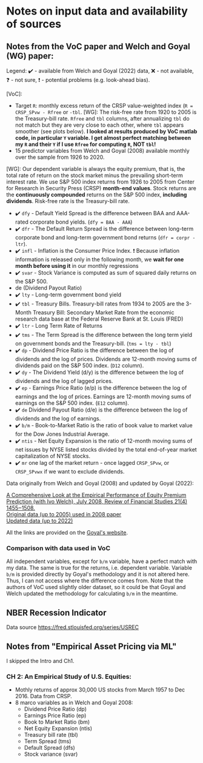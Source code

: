 # Notes on input data and availability of sources

## Notes from the VoC paper and Welch and Goyal (WG) paper:

Legend: ✔️ - available from Welch and Goyal (2022) data, ❌ - not available, ❓ - not sure, ❗ - potential problems (e.g. look-ahead bias).

[VoC]: 
- Target `R`: monthly excess return of the CRSP value-weighted index (`R = CRSP_SPvw - Rfree` or `-tbl`. [WG]: The risk-free rate from 1920 to 2005 is the Treasury-bill rate. `Rfree` and `tbl` columns, after annualizing `tbl` do not match but they are very close to each other, where `tbl` appears smoother (see plots below). **I looked at results produced by VoC matlab code, in particular `Y` variable. I get almost perfect matching between my `R` and their `Y` if I use `Rfree` for computing `R`, NOT `tbl`!**
- 15 predictor variables from Welch and Goyal (2008) available monthly over the sample from 1926 to 2020.

[WG]: Our dependent variable is always the equity premium, that is, the total rate of return on the stock market minus the prevailing short-term interest rate. We use S&P 500 index returns from 1926 to 2005 from Center for Research in Security Press (CRSP) **month-end values**. Stock returns are the **continuously compounded** returns on the S&P 500 index, **including dividends**. Risk-free rate is the Treasury-bill rate. 
  - ✔️ `dfy` - Default Yield Spread is the difference between BAA and AAA-rated corporate bond yields. (`dfy = BAA - AAA`) 
  - ✔️ `dfr` - The Default Return Spread is the difference between long-term corporate bond and long-term government bond returns (`dfr = corpr - ltr`).
  - ✔️ `infl` - Inflation is the Consumer Price Index. ❗ Because inflation information is released only in the following month, we **wait for one month before using it** in our monthly regressions
  - ✔️ `svar` - Stock Variance is computed as sum of squared daily returns on the S&P 500.
  - de (Dividend Payout Ratio)
  - ✔️ `lty` - Long-term government bond yield
  - ✔️ `tbl` - Treasury Bills. Treasury-bill rates from 1934 to 2005 are the 3-Month Treasury Bill: Secondary Market Rate from the economic research data base at the Federal Reserve Bank at St. Louis (FRED)
  - ✔️ `ltr` - Long Term Rate of Returns 
  - ✔️ `tms` - The Term Spread is the difference between the long term yield on government bonds and the Treasury-bill. (`tms = lty - tbl`)
  - ✔️  `dp` - Dividend Price Ratio is the difference between the log of dividends and the log of prices. Dividends are 12-month moving sums of dividends paid on the S&P 500 index. (`D12` column). 
  - ✔️ `dy` - The Dividend Yield (d/y) is the difference between the log of dividends and the log of lagged prices. 
  - ✔️ `ep` - Earnings Price Ratio (e/p) is the difference between the log of earnings and the log of prices. Earnings are 12-month moving sums of earnings on the S&P 500 index. (`E12` column).
  - ✔️ `de` Dividend Payout Ratio (d/e) is the difference between the log of dividends and the log of earnings.
  - ✔️ `b/m` - Book-to-Market Ratio is the ratio of book value to market value for the Dow Jones Industrial Average.
  - ✔️ `ntis` - Net Equity Expansion is the ratio of 12-month moving sums of net issues by NYSE listed stocks divided by the total end-of-year market capitalization of NYSE stocks.
  - ✔️ `mr` one lag of the market return - once lagged `CRSP_SPvw`, or `CRSP_SPvwx` if we want to exclude dividends.
  

Data originally from Welch and Goyal (2008) and updated by Goyal (2022):

[A Comprehensive Look at the Empirical Performance of Equity Premium Prediction (with Ivo Welch), July 2008, Review of Financial Studies 21(4) 1455‒1508.](https://drive.google.com/file/d/1uvjBJ9D09T0_sp7kQppWpD-xelJ0KQhc/view)\
    [Original data (up to 2005) used in 2008 paper](https://drive.google.com/file/d/1T0pCslc2vxMDt7EFGI0MJ6mndeQvObBT/view?usp=sharing) \
    [Updated data (up to 2022)](https://docs.google.com/spreadsheets/d/1g4LOaRj4TvwJr9RIaA_nwrXXWTOy46bP/edit?usp=share_link&ouid=113571510202500088860&rtpof=true&sd=true)

All the links are provided on the [Goyal's website](https://sites.google.com/view/agoyal145).

### **Comparison with data used in VoC**
All independent variables, except for `b/m` variable, have a perfect match with my data. The same is true for the returns, i.e. dependent variable. Variable `b/m` is provided directly by Goyal's methodology and it is not altered here. Thus, I can not access where the difference comes from. Note that the authors of VoC used slightly older dataset, so it could be that Goyal and Welch updated the methodology for calculating `b/m` in the meantime.


## NBER Recession Indicator

Data source https://fred.stlouisfed.org/series/USREC

## Notes from "Empirical Asset Pricing via ML"

I skipped the Intro and Ch1.

### CH 2: An Empirical Study of U.S. Equities:

- Mothly returns of approx 30,000 US stocks from March 1957 to Dec 2016. Data from CRSP.
- 8 marco variables as in Welch and Goyal 2008:
  - Dividend Price Ratio (dp)
  - Earnings Price Ratio (ep)
  - Book to Market Ratio (bm)
  - Net Equity Expansion (ntis)
  - Treasury bill rate (tbl)
  - Term Spread (tms)
  - Default Spread (dfs)
  - Stock variance (svar)
